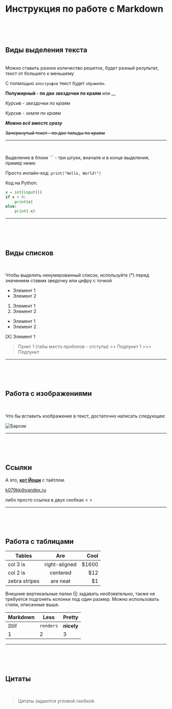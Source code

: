 # Инструкция по работе с Markdown
<br/>
<br/>
<br/>

## **Виды выделения текста**
<br/>
Можно ставить разное количество решеток, будет разный результат, текст от большего к меньшему

С попмощью `апострофов` текст будет `обрамлён`.

**Полужирный - по две звездочки по краям** или __

*Курсив - звездочки по краям*

_Курсив - земля по краям_

**_Можно всё вместе сразу_**

~~Зачеркнутый текст - по две тильды по краям~~

---
<br/>

Выделение в блоки ``` - три штуки, вначале и в конце выделения, пример ниже:

Просто инлайн-код: `print("Hello, World!")`

Код на Python:

```python
x = int(input())
if x > 0:
    print(x)
else:
    print(-x)
```

---
<br/>
<br/>
<br/>

## **Виды списков**
<br/>

Чтобы выделить ненумерованный список, используйте (*)
перед значением ставим зведочку или цифру с точкой

* Элемент 1
* Элемент 2

1. Элемент 1
2. Элемент 2

- Элемент 1
- Элемент 2

[X] Элемент 1

> Пункт 1 (табы место пробелов - отступы)
    >> Подпункт 1
        >>> Подпункт

---

<br/>
<br/>
<br/>

## **Работа с изображениями**

<br/>

Что бы вставить изображение в текст, достаточно написать следующее: 

![Барсик](cat1.jpg "Барсик тобой не доволен")

---
<br/>
<br/>
<br/>

## **Ссылки**

А это, [**кот Йоши**](https://disk.yandex.ru/i/biVE-gH-7ZHXHQ) с тайтлом.

<k079kk@yandex.ru>

либо просто ссылка в двух скобках < >

---
<br/>
<br/>
<br/>

## **Работа с таблицами**


| Tables        | Are           | Cool  |
| ------------- |:-------------:| -----:|
| col 3 is      | right-aligned | $1600 |
| col 2 is      | centered      |   $12 |
| zebra stripes | are neat      |    $1 |

Внешние вертикальные палки (|) задавать необзяательно, также не требуется подгонять колонки под один размер. Можно использовать стили, описанные выше.

Markdown | Less | Pretty
--- | --- | ---
*Still* | `renders` | **nicely**
1 | 2 | 3

---
<br/>
<br/>
<br/>

## **Цитаты**
<br/>

> Цитаты задаются угловой скобкой.